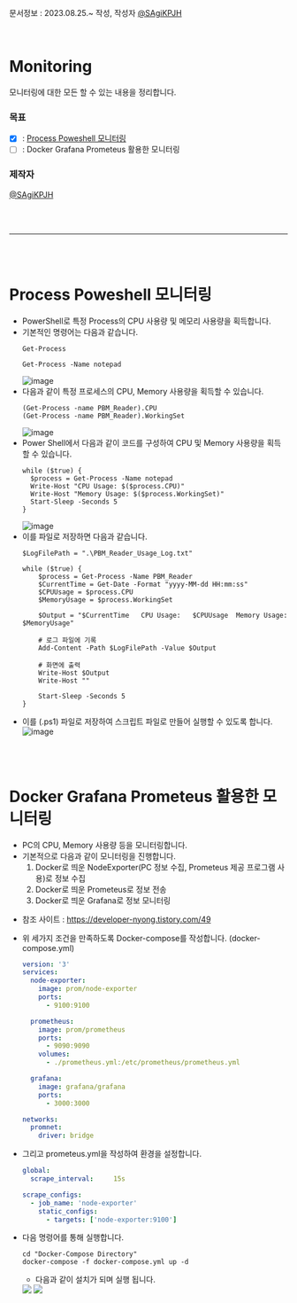 문서정보 : 2023.08.25.~ 작성, 작성자 [@SAgiKPJH](https://github.com/SAgiKPJH)

<br>

# Monitoring
모니터링에 대한 모든 할 수 있는 내용을 정리합니다.

### 목표
- [x] : [Process Poweshell 모니터링](#process-poweshell-모니터링)
- [ ] : Docker Grafana Prometeus 활용한 모니터링

### 제작자
[@SAgiKPJH](https://github.com/SAgiKPJH)

<br><br>

---

<br><br>


# Process Poweshell 모니터링

- PowerShell로 특정 Process의 CPU 사용량 및 메모리 사용량을 획득합니다.
- 기본적인 명령어는 다음과 같습니다.  
  ```shell
  Get-Process

  Get-Process -Name notepad
  ```
  ![image](https://github.com/SagiK-Repository/Monitoring/assets/66783849/9fb05ba6-b4af-4cac-865e-d857d9fee276)  
- 다음과 같이 특정 프로세스의 CPU, Memory 사용량을 획득할 수 있습니다.
  ```shell
  (Get-Process -name PBM_Reader).CPU
  (Get-Process -name PBM_Reader).WorkingSet
  ```
  ![image](https://github.com/SagiK-Repository/Monitoring/assets/66783849/57051bbf-25d7-41ca-a707-c3ec17971d1a)
- Power Shell에서 다음과 같이 코드를 구성하여 CPU 및 Memory 사용량을 획득할 수 있습니다.
  ```shell
  while ($true) {
    $process = Get-Process -Name notepad
    Write-Host "CPU Usage: $($process.CPU)"
    Write-Host "Memory Usage: $($process.WorkingSet)"
    Start-Sleep -Seconds 5
  }
  ```
  ![image](https://github.com/SagiK-Repository/Monitoring/assets/66783849/d08b8ffe-63a1-408c-96cf-b76c33ed0c53)
- 이를 파일로 저장하면 다음과 같습니다.  
  ```shell
  $LogFilePath = ".\PBM_Reader_Usage_Log.txt"
  
  while ($true) {
      $process = Get-Process -Name PBM_Reader
      $CurrentTime = Get-Date -Format "yyyy-MM-dd HH:mm:ss"
      $CPUUsage = $process.CPU
      $MemoryUsage = $process.WorkingSet
  
      $Output = "$CurrentTime	CPU Usage:	 $CPUUsage 	Memory Usage:	 $MemoryUsage"

      # 로그 파일에 기록
      Add-Content -Path $LogFilePath -Value $Output

      # 화면에 출력
      Write-Host $Output
      Write-Host ""
  
      Start-Sleep -Seconds 5
  }
  ```
- 이를 (.ps1) 파일로 저장하여 스크립트 파일로 만들어 실행할 수 있도록 합니다.  
  ![image](https://github.com/SagiK-Repository/Monitoring/assets/66783849/02c33b6e-8cae-4fce-a903-72ac148fb632)


<br><br>

# Docker Grafana Prometeus 활용한 모니터링

- PC의 CPU, Memory 사용량 등을 모니터링합니다.
- 기본적으로 다음과 같이 모니터링을 진행합니다.
  1. Docker로 띄운 NodeExporter(PC 정보 수집, Prometeus 제공 프로그램 사용)로 정보 수집
  2. Docker로 띄운 Prometeus로 정보 전송
  3. Docker로 띄운 Grafana로 정보 모니터링
 
* 참조 사이트 : https://developer-nyong.tistory.com/49

- 위 세가지 조건을 만족하도록 Docker-compose를 작성합니다. (docker-compose.yml)
  ```yml
  version: '3'
  services:
    node-exporter:
      image: prom/node-exporter
      ports:
        - 9100:9100

    prometheus:
      image: prom/prometheus
      ports:
        - 9090:9090
      volumes:
        - ./prometheus.yml:/etc/prometheus/prometheus.yml

    grafana:
      image: grafana/grafana
      ports:
        - 3000:3000

  networks:
    promnet:
      driver: bridge
  ```
- 그리고 prometeus.yml을 작성하여 환경을 설정합니다.
  ```yml
  global:
    scrape_interval:     15s

  scrape_configs:
    - job_name: 'node-exporter'
      static_configs:
        - targets: ['node-exporter:9100']
  ```
- 다음 명령어를 통해 실행합니다.
  ```shell
  cd "Docker-Compose Directory"
  docker-compose -f docker-compose.yml up -d
  ```  
  - 다음과 같이 설치가 되며 실행 됩니다.  
  <img src="https://github.com/SagiK-Repository/Monitoring/assets/66783849/b6d61196-cbf1-46cd-aaa3-0f2bea272548"/>  
  <img src="https://github.com/SagiK-Repository/Monitoring/assets/66783849/b36b72c0-6e44-4335-9252-605d0489f9d9"/>


